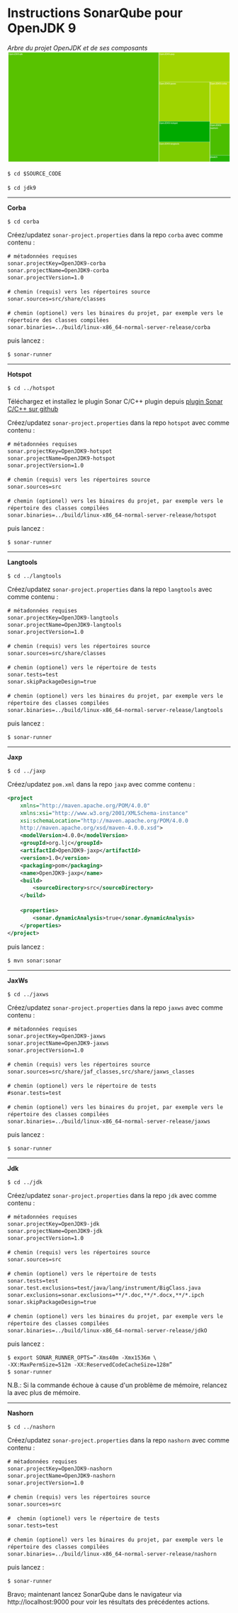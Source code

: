 # Instructions SonarQube pour OpenJDK 9

*Arbre du projet OpenJDK et de ses composants*
![](SonarQube-OpenJDK.jpg)

```
$ cd $SOURCE_CODE

$ cd jdk9
```
---

**Corba**
```
$ cd corba
```
Créez/updatez ```sonar-project.properties``` dans la repo ```corba``` avec comme contenu :
```
# métadonnées requises
sonar.projectKey=OpenJDK9-corba
sonar.projectName=OpenJDK9-corba
sonar.projectVersion=1.0

# chemin (requis) vers les répertoires source
sonar.sources=src/share/classes

# chemin (optionel) vers les binaires du projet, par exemple vers le répertoire des classes compilées
sonar.binaries=../build/linux-x86_64-normal-server-release/corba

```

puis lancez :

```
$ sonar-runner
```
---

**Hotspot**
```
$ cd ../hotspot
```
Téléchargez et installez le plugin Sonar C/C++ plugin depuis
[plugin Sonar C/C++ sur github](https://github.com/wenns/sonar-cxx)


Créez/updatez ```sonar-project.properties``` dans la repo  ```hotspot``` avec comme contenu :

```
# métadonnées requises
sonar.projectKey=OpenJDK9-hotspot
sonar.projectName=OpenJDK9-hotspot
sonar.projectVersion=1.0

# chemin (requis) vers les répertoires source
sonar.sources=src

# chemin (optionel) vers les binaires du projet, par exemple vers le répertoire des classes compilées
sonar.binaries=../build/linux-x86_64-normal-server-release/hotspot
```
puis lancez :

```
$ sonar-runner
```
---

**Langtools**
```
$ cd ../langtools
```

Créez/updatez ```sonar-project.properties``` dans la repo  ```langtools``` avec comme contenu :

```
# métadonnées requises
sonar.projectKey=OpenJDK9-langtools
sonar.projectName=OpenJDK9-langtools
sonar.projectVersion=1.0

# chemin (requis) vers les répertoires source
sonar.sources=src/share/classes

# chemin (optionel) vers le répertoire de tests
sonar.tests=test
sonar.skipPackageDesign=true

# chemin (optionel) vers les binaires du projet, par exemple vers le répertoire des classes compilées
sonar.binaries=../build/linux-x86_64-normal-server-release/langtools
```
puis lancez :

```
$ sonar-runner
```
---

**Jaxp**
```
$ cd ../jaxp
```

Créez/updatez ```pom.xml``` dans la repo ```jaxp``` avec comme contenu :
```xml
<project
    xmlns="http://maven.apache.org/POM/4.0.0"
    xmlns:xsi="http://www.w3.org/2001/XMLSchema-instance"
    xsi:schemaLocation="http://maven.apache.org/POM/4.0.0 
    http://maven.apache.org/xsd/maven-4.0.0.xsd">
    <modelVersion>4.0.0</modelVersion>
    <groupId>org.ljc</groupId>
    <artifactId>OpenJDK9-jaxp</artifactId>
    <version>1.0</version>
    <packaging>pom</packaging>
    <name>OpenJDK9-jaxp</name>
    <build>
        <sourceDirectory>src</sourceDirectory>
    </build>

    <properties>
        <sonar.dynamicAnalysis>true</sonar.dynamicAnalysis>
    </properties>
</project>
```
puis lancez :

```
$ mvn sonar:sonar
```
---
**JaxWs**
```
$ cd ../jaxws
```
Créez/updatez ```sonar-project.properties``` dans la repo  ```jaxws``` avec comme contenu :

```
# métadonnées requises
sonar.projectKey=OpenJDK9-jaxws
sonar.projectName=OpenJDK9-jaxws
sonar.projectVersion=1.0

# chemin (requis) vers les répertoires source
sonar.sources=src/share/jaf_classes,src/share/jaxws_classes

# chemin (optionel) vers le répertoire de tests
#sonar.tests=test

# chemin (optionel) vers les binaires du projet, par exemple vers le répertoire des classes compilées
sonar.binaries=../build/linux-x86_64-normal-server-release/jaxws
```

puis lancez :

```
$ sonar-runner
```
---
**Jdk**
```
$ cd ../jdk
```

Créez/updatez ```sonar-project.properties``` dans la repo ```jdk``` avec comme contenu :

```
# métadonnées requises
sonar.projectKey=OpenJDK9-jdk
sonar.projectName=OpenJDK9-jdk
sonar.projectVersion=1.0

# chemin (requis) vers les répertoires source
sonar.sources=src

# chemin (optionel) vers le répertoire de tests
sonar.tests=test
sonar.test.exclusions=test/java/lang/instrument/BigClass.java
sonar.exclusions=sonar.exclusions=**/*.doc,**/*.docx,**/*.ipch
sonar.skipPackageDesign=true

# chemin (optionel) vers les binaires du projet, par exemple vers le répertoire des classes compilées
sonar.binaries=../build/linux-x86_64-normal-server-release/jdkO
```

puis lancez :

```
$ export SONAR_RUNNER_OPTS=”-Xms40m -Xmx1536m \
-XX:MaxPermSize=512m -XX:ReservedCodeCacheSize=128m”
$ sonar-runner
```

N.B.: Si la commande échoue à cause d'un problème de mémoire, relancez la avec plus de mémoire.

---

**Nashorn**

```
$ cd ../nashorn
```

Créez/updatez ```sonar-project.properties``` dans la repo ```nashorn``` avec comme contenu :

```
# métadonnées requises
sonar.projectKey=OpenJDK9-nashorn
sonar.projectName=OpenJDK9-nashorn
sonar.projectVersion=1.0

# chemin (requis) vers les répertoires source
sonar.sources=src

#  chemin (optionel) vers le répertoire de tests
sonar.tests=test

# chemin (optionel) vers les binaires du projet, par exemple vers le répertoire des classes compilées
sonar.binaries=../build/linux-x86_64-normal-server-release/nashorn
```

puis lancez :

```
$ sonar-runner
```

Bravo; maintenant lancez SonarQube dans le navigateur via http://localhost:9000 pour voir les résultats des précédentes actions.
